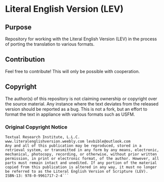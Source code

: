 # Literal English Version (LEV)
## Purpose
Repository for working with the Literal English Version (LEV) in the process of porting the translation to various formats.
## Contribution
Feel free to contribute! This will only be possible with cooperation.
## Copyright
The author(s) of this repository is not claiming ownership or copyright over the source material. Any instance where the text deviates from the released version should be reported as a bug. This is not a fork, but an effort to format the text in appliance with various formats such as USFM.
### Original Copyright Notice
```Literal English Version of Scripture ~ LEV [2nd Edition] Copyright © 2016 by J.A. Brown
Textual Research Institute, L.L.C.
www.literalenglishversion.weebly.com levbible@outlook.com
Any and all of this publication may be reproduced, stored in a retrieval system, or transmitted in any form by any means, electronic, mechanical, photocopy, recording, or otherwise, without prior written permission, in print or electronic format, of the author. However, all parts must remain intact and unedited. If any portion of the material copied from this publication is altered in any way, it must no longer be referred to as the Literal English Version of Scripture (LEV).
ISBN-13: 978-0-9961717-2-4```
